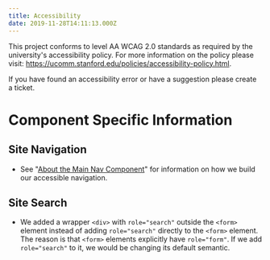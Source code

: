 ```yaml
---
title: Accessibility
date: 2019-11-28T14:11:13.000Z
---
```

This project conforms to level AA WCAG 2.0 standards as required by the university's accessibility policy. For more information on the policy please visit: https://ucomm.stanford.edu/policies/accessibility-policy.html.

If you have found an accessibility error or have a suggestion please create a ticket.

# Component Specific Information

## Site Navigation
* See "[About the Main Nav Component](https://github.com/SU-SWS/decanter/wiki/About-the-Main-Nav-Component)" for information on how we build our accessible navigation.

## Site Search
* We added a wrapper `<div>` with `role="search"` outside the `<form>` element instead of adding `role="search"` directly to the `<form>` element. The reason is that `<form>` elements explicitly have `role="form"`. If we add `role="search"` to it, we would be changing its default semantic.

